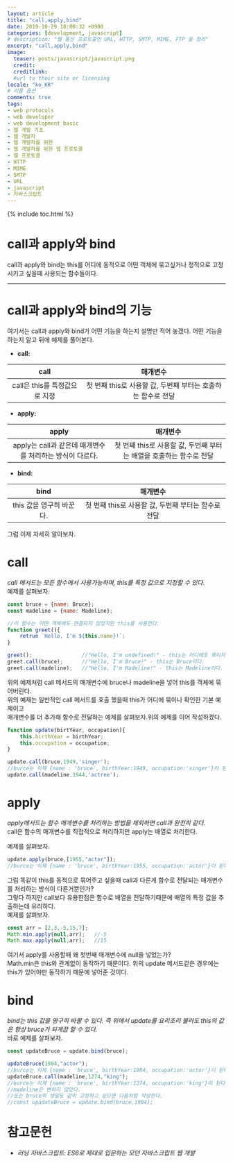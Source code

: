 ```yaml
---
layout: article
title: "call,apply,bind"
date: 2019-10-29 18:00:32 +0900
categories: [development, javascript]
# description: "웹 통신 프로토콜인 URL, HTTP, SMTP, MIME, FTP 을 정리"
excerpt: "call,apply,bind"
image:
  teaser: posts/javascript/javascript.png
  credit: 
  creditlink: 
  #url to their site or licensing
locale: "ko_KR"
# 리플 옵션
comments: true
tags:
- web protocols
- web developer
- web development basic
- 웹 개발 기초
- 웹 개발자
- 웹 개발자를 위한
- 웹 개발자를 위한 웹 프로토콜
- 웹 프로토콜
- HTTP
- MIME
- SMTP
- URL
- javascript
- 자바스크립트
---
```

{% include toc.html %}
# call과 apply와 bind
call과 apply와 bind는 this를 어디에 동적으로 어떤 객체에 묶고싶거나 정적으로 고정시키고 싶을때 사용되는 함수들이다.

---

# call과 apply와 bind의 기능
여기서는 call과 apply와 bind가 어떤 기능을 하는지 설명만 적어 놓겠다. 어떤 기능을 하는지 알고 뒤에 예제를 풀어본다.  
  
- **call:**

|<center>call</center>|<center>매개변수</center>|
|:---:|:---:|
|<center>call은 this를 특정값으로 지정</center>|<center>첫 번째 this로 사용할 값, 두번째 부터는 호출하는 함수로 전달</center>|  
  

- **apply:**

|<center>apply</center>|<center>매개변수</center>|
|:---:|:---:|
|<center>apply는 call과 같은데 매개변수를 처리하는 방식이 다르다.</center>|<center>첫 번째 this로 사용할 값, 두번째 부터는 배열을 호출하는 함수로 전달</center>|   

- **bind:**

|<center>bind</center>|<center>매개변수</center>|
|:---:|:---:|
|<center>this 값을 영구히 바꾼다.</center>|<center>첫 번째 this로 사용할 값, 두번째 부터는 함수로 전달</center>| 

  
그럼 이제 자세히 알아보자.



# call
*call 메서드는 모든 함수에서 사용가능하며, this를 특정 값으로 지정할 수 있다.*  
예제를 살펴보자.  

```javascript
const bruce = {name: Bruce};
const madeline = {name: Madeline};

//이 함수는 어떤 객체에도 연결되지 않았지만 this를 사용한다.
function greet(){
    retrun `Hello, I'm ${this.name}!`;
}

greet();                //"Hello, I'm undefined!" - this는 어디에도 묶이지 않음
greet.call(bruce);      //"Hello, I'm Bruce!" - this는 Bruce이다.
greet.call(madeline);   //"Hello, I'm Madeline!" - this는 Madeline이다.
```  

위의 예제처럼 call 메서드의 매개변수에 bruce나 madeline을 넣어 this를 객체에 묶어버린다.  
위의 예제는 일반적인 call 메서드를 호출 했을때 this가 어디에 묶이나 확인한 기본 예제이고  
매개변수를 더 추가해 함수로 전달하는 예제를 살펴보자.위의 예제를 이어 작성하겠다.  

```javascript
function update(birtYear, occupation){
    this.birthYear = birthYear;
    this.occupation = occupation;
}

update.call(bruce,1949,'singer');
//burce는 이제 {name : 'bruce', birthYear:1949, occupation:'singer'}이 된다.
update.call(madeline,1944,'actree');
```  

# apply
*apply메서드는 함수 매개변수를 처리하는 방법을 제외하면 call과 완전히 같다.*  
call은 함수의 매개변수를 직접적으로 처리하지만 apply는 배열로 처리한다.  

예제를 살펴보자.  

```javascript
update.apply(bruce,[1955,"actor"]);
//burce는 이제 {name : 'bruce', birthYear:1955, occupation:'actor'}이 된다.
```

그럼 똑같이 this를 동적으로 묶어주고 싶을때 call과 다른게 함수로 전달되는 매개변수를 처리하는 방식이 다른거뿐인가?  
그렇다 하지만 call보다 유용한점은 함수로 배열을 전달하기때문에 배열의 특정 값을 추출하는데 유리하다.  
예제를 살펴보자.  

```javascript
const arr = [2,3,-5,15,7];
Math.min.apply(null,arr);   //-5
Math.max.apply(null,arr);   //15
```  
여기서 apply를 사용할때 왜 첫번째 매개변수에 null을 넣었는가?  
Math.min은 this와 관계없이 동작하기 때문이다. 위의 update 메서드같은 경우에는 this가 있어야만 동작하기 때문에 넣어준 것이다.  


# bind
*bind는 this 값을 영구히 바꿀 수 있다. 즉 위에서 update를 요리조리 불러도 this의 값은 항상 bruce가 되게끔 할 수 있다.*  
바로 예제를 살펴보자.  

```javascript
const updateBruce = update.bind(bruce);

updateBruce(1904,"actor");
//burce는 이제 {name : 'bruce', birthYear:1904, occupation:'actor'}이 된다.
updateBruce.call(madeline,1274,"king");
//burce는 이제 {name : 'bruce', birthYear:1274, occupation:'king'}이 된다.
//madeline은 변하지 않았다.
//또는 bruce의 생일도 같이 고정하고 싶으면 다음처럼 작성한다.
//const upadateBruce = update.bind(bruce,1904);
```  

# 참고문헌
- *러닝 자바스크립트: ES6로 제대로 입문하는 모던 자바스크립트 웹 개발*